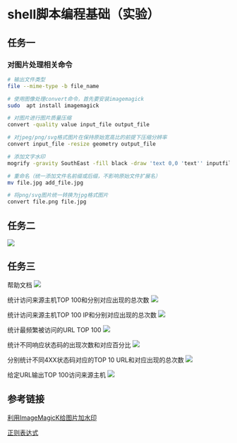 # shell脚本编程基础（实验）

## 任务一

### 对图片处理相关命令
```bash
# 输出文件类型
file --mime-type -b file_name

# 使用图像处理convert命令，首先要安装imagemagick
sudo  apt install imagemagick

# 对图片进行图片质量压缩
convert -quality value input_file output_file

# 对jpeg/png/svg格式图片在保持原始宽高比的前提下压缩分辨率
convert input_file -resize geometry output_file

# 添加文字水印
mogrify -gravity SouthEast -fill black -draw 'text 0,0 'text'' inputfile

# 重命名（统一添加文件名前缀或后缀，不影响原始文件扩展名）
mv file.jpg add_file.jpg

# 将png/svg图片统一转换为jpg格式图片
convert file.png file.jpg
```

## 任务二
![](images/1.PNG)

## 任务三
帮助文档
![](images/2.PNG)

统计访问来源主机TOP 100和分别对应出现的总次数
![](images/3.PNG)

统计访问来源主机TOP 100 IP和分别对应出现的总次数
![](images/4.PNG)

统计最频繁被访问的URL TOP 100
![](images/5.PNG)

统计不同响应状态码的出现次数和对应百分比
![](images/6.PNG)

分别统计不同4XX状态码对应的TOP 10 URL和对应出现的总次数
![](images/8.PNG)

给定URL输出TOP 100访问来源主机
![](images/7.PNG)

## 参考链接
[利用ImageMagicK给图片加水印](http://www.netingcn.com/imagemagick-mark.html)

[正则表达式](http://www.runoob.com/regexp/regexp-syntax.html)
